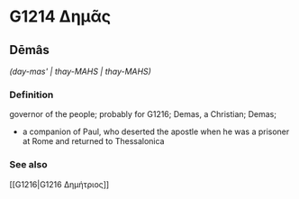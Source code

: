 # G1214 Δημᾶς

## Dēmâs

_(day-mas' | thay-MAHS | thay-MAHS)_

### Definition

governor of the people; probably for G1216; Demas, a Christian; Demas; 

- a companion of Paul, who deserted the apostle when he was a prisoner at Rome and returned to Thessalonica

### See also

[[G1216|G1216 Δημήτριος]]
